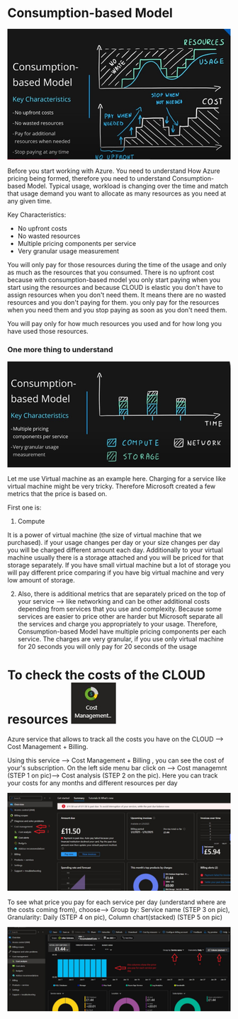 # Consumption-based Model

![pic11](https://github.com/Julian22222/Clouds/blob/main/Azure/IMG/pic11.jpg)

Before you start working with Azure. You need to understand How Azure pricing being formed, therefore you need to understand Consumption-based Model.
Typical usage, workload is changing over the time and match that usage demand you want to allocate as many resources as you need at any given time.

Key Characteristics:

- No upfront costs
- No wasted resources
- Multiple pricing components per service
- Very granular usage measurement

You will only pay for those resources during the time of the usage and only as much as the resources that you consumed. There is no upfront cost because with consumption-based model you only start paying when you start using the resources and because CLOUD is elastic you don't have to assign resources when you don't need them. It means there are no wasted resources and you don't paying for them. you only pay for the resources when you need them and you stop paying as soon as you don't need them.

You will pay only for how much resources you used and for how long you have used those resources.

### One more thing to understand

![pic12](https://github.com/Julian22222/Clouds/blob/main/Azure/IMG/pic12.jpg)

Let me use Virtual machine as an example here. Charging for a service like virtual machine might be very tricky. Therefore Microsoft created a few metrics that the price is based on.

First one is:

1. Compute

It is a power of virtual machine (the size of virtual machine that we purchased). if your usage changes per day or your size changes per day you will be charged different amount each day. Additionally to your virtual machine usually there is a storage attached and you will be priced for that storage separately. If you have small virtual machine but a lot of storage you will pay different price comparing if you have big virtual machine and very low amount of storage.

2. Also, there is additional metrics that are separately priced on the top of your service --> like networking and can be other additional costs depending from services that you use and complexity. Because some services are easier to price other are harder but Microsoft separate all the services and charge you appropriately to your usage.
   Therefore, Consumption-based Model have multiple pricing components per each service. The charges are very granular, if you use only virtual machine for 20 seconds you will only pay for 20 seconds of the usage

# To check the costs of the CLOUD resources ![logo27](https://github.com/Julian22222/Clouds/blob/main/Azure/logo/logo27.jpg)

Azure service that allows to track all the costs you have on the CLOUD --> Cost Management + Billing.

Using this service --> Cost Management + Billing , you can see the cost of your's subscription. On the left side menu bar click on --> Cost managemnt (STEP 1 on pic)--> Cost analysis (STEP 2 on the pic).
Here you can track your costs for any months and different resources per day

![pic12a](https://github.com/Julian22222/Clouds/blob/main/Azure/IMG/pic12a.jpg)

To see what price you pay for each service per day (understand where are the costs coming from), choose--> Group by: Service name (STEP 3 on pic), Granularity: Daily (STEP 4 on pic), Column chart(stacked) (STEP 5 on pic)

![pic12b](https://github.com/Julian22222/Clouds/blob/main/Azure/IMG/pic12b.jpg)
